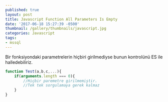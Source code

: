 ```yaml
---
published: true
layout: post
title: Javascript Function All Parameters Is Empty
date: '2017-06-18 15:27:39 -0500'
thumbnail: /gallery/thumbnails/javascript.jpg
categories: Javascript
tags:
- mssql
---
```

Bir fonksiyondaki parametrelerin hiçbiri girilmediyse bunun kontrolünü ES ile halledebiliriz.
<!--more-->

```javascript
function Test(a,b,c,...){
	if(arguments.length === 0){
		//Hiçbir paremetre girilmemiştir.
		//Tek tek sorgulamaya gerek kalmaz
	}
}
```